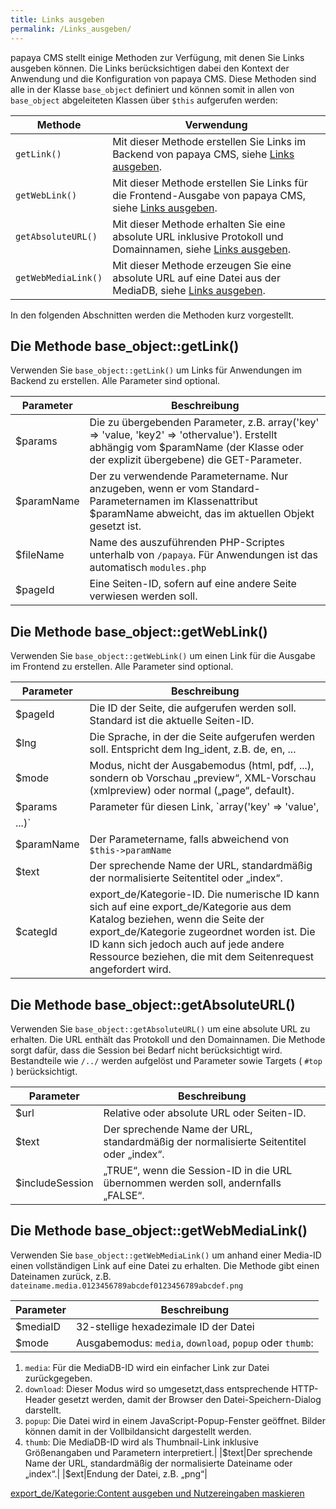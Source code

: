 ```yaml
---
title: Links ausgeben
permalink: /Links_ausgeben/
---
```


papaya CMS stellt einige Methoden zur Verfügung, mit denen Sie Links ausgeben können. Die Links berücksichtigen dabei den Kontext der Anwendung und die Konfiguration von papaya CMS. Diese Methoden sind alle in der Klasse `base_object` definiert und können somit in allen von `base_object` abgeleiteten Klassen über `$this` aufgerufen werden:

|Methode|Verwendung|
|-------|----------|
|`getLink()`|Mit dieser Methode erstellen Sie Links im Backend von papaya CMS, siehe [Links ausgeben](/Links_ausgeben ).|
|`getWebLink()`|Mit dieser Methode erstellen Sie Links für die Frontend-Ausgabe von papaya CMS, siehe [Links ausgeben](/Links_ausgeben ).|
|`getAbsoluteURL()`|Mit dieser Methode erhalten Sie eine absolute URL inklusive Protokoll und Domainnamen, siehe [Links ausgeben](/Links_ausgeben ).|
|`getWebMediaLink()`|Mit dieser Methode erzeugen Sie eine absolute URL auf eine Datei aus der MediaDB, siehe [Links ausgeben](/Links_ausgeben ).|

In den folgenden Abschnitten werden die Methoden kurz vorgestellt.

Die Methode base_object::getLink()
-----------------------------------

Verwenden Sie `base_object::getLink()` um Links für Anwendungen im Backend zu erstellen. Alle Parameter sind optional.

|Parameter|Beschreibung|
|---------|------------|
|\$params|Die zu übergebenden Parameter, z.B. array('key' =\> 'value, 'key2' =\> 'othervalue'). Erstellt abhängig vom \$paramName (der Klasse oder der explizit übergebene) die GET-Parameter.|
|\$paramName|Der zu verwendende Parametername. Nur anzugeben, wenn er vom Standard-Parameternamen im Klassenattribut \$paramName abweicht, das im aktuellen Objekt gesetzt ist.|
|\$fileName|Name des auszuführenden PHP-Scriptes unterhalb von `/papaya`. Für Anwendungen ist das automatisch `modules.php`|
|\$pageId|Eine Seiten-ID, sofern auf eine andere Seite verwiesen werden soll.|

Die Methode base_object::getWebLink()
--------------------------------------

Verwenden Sie `base_object::getWebLink()` um einen Link für die Ausgabe im Frontend zu erstellen. Alle Parameter sind optional.

|Parameter|Beschreibung|
|---------|------------|
|\$pageId|Die ID der Seite, die aufgerufen werden soll. Standard ist die aktuelle Seiten-ID.|
|\$lng|Die Sprache, in der die Seite aufgerufen werden soll. Entspricht dem lng_ident, z.B. de, en, ...|
|\$mode|Modus, nicht der Ausgabemodus (html, pdf, ...), sondern ob Vorschau „preview“, XML-Vorschau (xmlpreview) oder normal („page“, default).|
|\$params|Parameter für diesen Link, `array('key' => 'value',
          ...)`|
|\$paramName|Der Parametername, falls abweichend von `$this->paramName`|
|\$text|Der sprechende Name der URL, standardmäßig der normalisierte Seitentitel oder „index“.|
|\$categId|export_de/Kategorie-ID. Die numerische ID kann sich auf eine export_de/Kategorie aus dem Katalog beziehen, wenn die Seite der export_de/Kategorie zugeordnet worden ist. Die ID kann sich jedoch auch auf jede andere Ressource beziehen, die mit dem Seitenrequest angefordert wird.|

Die Methode base_object::getAbsoluteURL()
------------------------------------------

Verwenden Sie `base_object::getAbsoluteURL()` um eine absolute URL zu erhalten. Die URL enthält das Protokoll und den Domainnamen. Die Methode sorgt dafür, dass die Session bei Bedarf nicht berücksichtigt wird. Bestandteile wie `/../` werden aufgelöst und Parameter sowie Targets ( `#top` ) berücksichtigt.

|Parameter|Beschreibung|
|---------|------------|
|\$url|Relative oder absolute URL oder Seiten-ID.|
|\$text|Der sprechende Name der URL, standardmäßig der normalisierte Seitentitel oder „index“.|
|\$includeSession|„TRUE“, wenn die Session-ID in die URL übernommen werden soll, andernfalls „FALSE“.|

Die Methode base_object::getWebMediaLink()
-------------------------------------------

Verwenden Sie `base_object::getWebMediaLink()` um anhand einer Media-ID einen vollständigen Link auf eine Datei zu erhalten. Die Methode gibt einen Dateinamen zurück, z.B. `dateiname.media.0123456789abcdef0123456789abcdef.png`

|Parameter|Beschreibung|
|---------|------------|
|\$mediaID|32-stellige hexadezimale ID der Datei|
|\$mode|Ausgabemodus: `media`, `download`, `popup` oder `thumb`:

1.  `media`: Für die MediaDB-ID wird ein einfacher Link zur Datei zurückgegeben.
2.  `download`: Dieser Modus wird so umgesetzt,dass entsprechende HTTP-Header gesetzt werden, damit der Browser den Datei-Speichern-Dialog darstellt.
3.  `popup`: Die Datei wird in einem JavaScript-Popup-Fenster geöffnet. Bilder können damit in der Vollbildansicht dargestellt werden.
4.  `thumb`: Die MediaDB-ID wird als Thumbnail-Link inklusive Größenangaben und Parametern interpretiert.|
|\$text|Der sprechende Name der URL, standardmäßig der normalisierte Dateiname oder „index“.|
|\$ext|Endung der Datei, z.B. „png“|

[export_de/Kategorie:Content ausgeben und Nutzereingaben maskieren](export_de/Kategorie:Content_ausgeben_und_Nutzereingaben_maskieren )